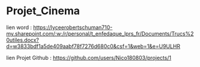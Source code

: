 # Projet_Cinema

lien word : https://lyceerobertschuman710-my.sharepoint.com/:w:/r/personal/t_enfedaque_lprs_fr/Documents/Trucs%20utiles.docx?d=w3833bdf1a5de409aabf78f7276d680c0&csf=1&web=1&e=U9ULHR

lien Projet Github : https://github.com/users/Nico180803/projects/1
